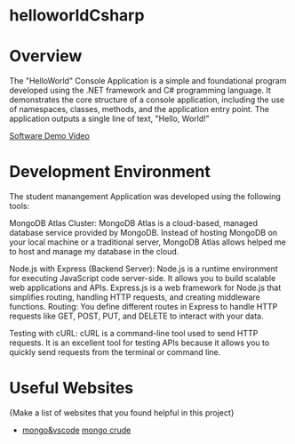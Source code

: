 # helloworldCsharp




# Overview

The "HelloWorld" Console Application is a simple and foundational program developed using the .NET framework and C# programming language. It demonstrates the core structure of a console application, including the use of namespaces, classes, methods, and the application entry point. The application outputs a single line of text, "Hello, World!"



[Software Demo Video](http://youtube.link.goes.here)

# Development Environment

The student manangement  Application was developed using the following tools:

MongoDB Atlas Cluster: MongoDB Atlas is a cloud-based, managed database service provided by MongoDB. Instead of hosting MongoDB on your local machine or a traditional server, MongoDB Atlas allows helped me to host and manage my  database in the cloud.


Node.js with Express (Backend Server):
Node.js is a runtime environment for executing JavaScript code server-side. It allows you to build scalable web applications and APIs.
Express.js is a web framework for Node.js that simplifies routing, handling HTTP requests, and creating middleware functions.
Routing: You define different routes in Express to handle HTTP requests like GET, POST, PUT, and DELETE to interact with your data.


Testing with cURL:
cURL is a command-line tool used to send HTTP requests. It is an excellent tool for testing APIs because it allows you to quickly send requests from the terminal or command line.





# Useful Websites

{Make a list of websites that you found helpful in this project}
* [mongo&vscode](https://www.mongodb.com/products/tools/vs-code)
 [mongo crude](https://www.geeksforgeeks.org/mongodb-crud-operations/)
